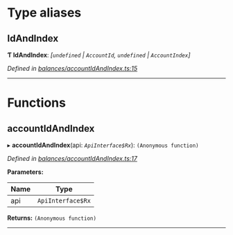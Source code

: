 

# Type aliases

<a id="idandindex"></a>

##  IdAndIndex

**Ƭ IdAndIndex**: *[`undefined` | `AccountId`, `undefined` | `AccountIndex`]*

*Defined in [balances/accountIdAndIndex.ts:15](https://github.com/polkadot-js/api/blob/a69cff1/packages/api-derive/src/balances/accountIdAndIndex.ts#L15)*

___

# Functions

<a id="accountidandindex"></a>

##  accountIdAndIndex

▸ **accountIdAndIndex**(api: *`ApiInterface$Rx`*): `(Anonymous function)`

*Defined in [balances/accountIdAndIndex.ts:17](https://github.com/polkadot-js/api/blob/a69cff1/packages/api-derive/src/balances/accountIdAndIndex.ts#L17)*

**Parameters:**

| Name | Type |
| ------ | ------ |
| api | `ApiInterface$Rx` |

**Returns:** `(Anonymous function)`

___

